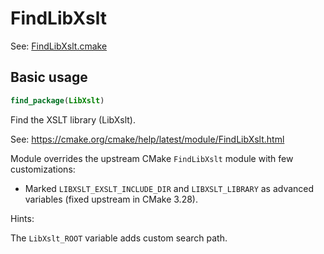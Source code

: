 # FindLibXslt

See: [FindLibXslt.cmake](https://github.com/petk/php-build-system/blob/master/cmake/cmake/modules/FindLibXslt.cmake)

## Basic usage

```cmake
find_package(LibXslt)
```

Find the XSLT library (LibXslt).

See: https://cmake.org/cmake/help/latest/module/FindLibXslt.html

Module overrides the upstream CMake `FindLibXslt` module with few
customizations:

* Marked `LIBXSLT_EXSLT_INCLUDE_DIR` and `LIBXSLT_LIBRARY` as advanced variables
  (fixed upstream in CMake 3.28).

Hints:

The `LibXslt_ROOT` variable adds custom search path.
